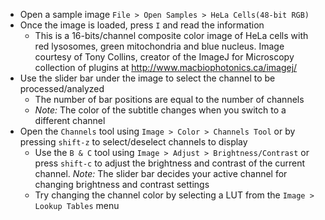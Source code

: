 - Open a sample image `File > Open Samples > HeLa Cells(48-bit RGB)`
- Once the image is loaded, press `I` and read the information
  - This is a 16-bits/channel composite color image of HeLa cells with red lysosomes, green mitochondria and blue nucleus. Image courtesy of Tony Collins, creator of the ImageJ for Microscopy collection of plugins at <http://www.macbiophotonics.ca/imagej/>
- Use the slider bar under the image to select the channel to be processed/analyzed
  - The number of bar positions are equal to the number of channels
  - _Note:_ The color of the subtitle changes when you switch to a different channel
- Open the `Channels` tool using `Image > Color > Channels Tool` or by pressing `shift-z` to select/deselect channels to display
  - Use the `B & C` tool using `Image > Adjust > Brightness/Contrast` or press `shift-c` to adjust the brightness and contrast of the current channel. _Note:_ The slider bar decides your active channel for changing brightness and contrast settings
  - Try changing the channel color by selecting a LUT from the `Image > Lookup Tables` menu
